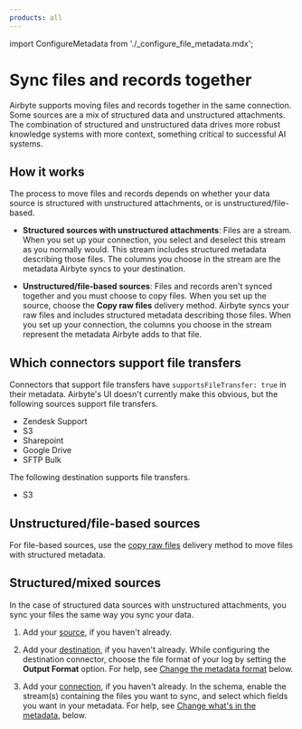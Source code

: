 ```yaml
---
products: all
---
```


import ConfigureMetadata from './_configure_file_metadata.mdx';

# Sync files and records together

Airbyte supports moving files and records together in the same connection. Some sources are a mix of structured data and unstructured attachments. The combination of structured and unstructured data drives more robust knowledge systems with more context, something critical to successful AI systems.

## How it works

The process to move files and records depends on whether your data source is structured with unstructured attachments, or is unstructured/file-based.

- **Structured sources with unstructured attachments**: Files are a stream. When you set up your connection, you select and deselect this stream as you normally would. This stream includes structured metadata describing those files. The columns you choose in the stream are the metadata Airbyte syncs to your destination.

- **Unstructured/file-based sources**: Files and records aren't synced together and you must choose to copy files. When you set up the source, choose the **Copy raw files** delivery method. Airbyte syncs your raw files and includes structured metadata describing those files. When you set up your connection, the columns you choose in the stream represent the metadata Airbyte adds to that file.

## Which connectors support file transfers

Connectors that support file transfers have `supportsFileTransfer: true` in their metadata. Airbyte's UI doesn't currently make this obvious, but the following sources support file transfers.

- Zendesk Support
- S3
- Sharepoint
- Google Drive
- SFTP Bulk

The following destination supports file transfers.

- S3

## Unstructured/file-based sources

For file-based sources, use the [copy raw files](delivery-methods#copy-raw-files) delivery method to move files with structured metadata.

## Structured/mixed sources

In the case of structured data sources with unstructured attachments, you sync your files the same way you sync your data.

1. Add your [source](getting-started/add-a-source), if you haven't already.

2. Add your [destination](getting-started/add-a-destination), if you haven't already. While configuring the destination connector, choose the file format of your log by setting the **Output Format** option. For help, see [Change the metadata format](#metadata-format) below.

3. Add your [connection](getting-started/set-up-a-connection), if you haven't already. In the schema, enable the stream(s) containing the files you want to sync, and select which fields you want in your metadata. For help, see [Change what's in the metadata](#metadata-content), below.

<ConfigureMetadata />
